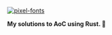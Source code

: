 <a href="https://fontmeme.com/pixel-fonts/"><img src="https://fontmeme.com/permalink/231202/75834b5a78e397de458a4e0155e86c85.png" alt="pixel-fonts" border="0"></a>

**My solutions to AoC using Rust. 🎄**
